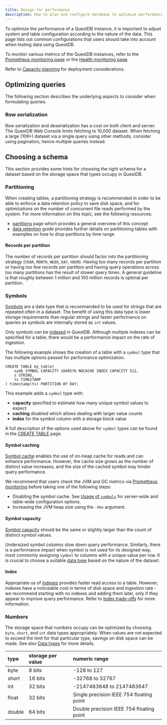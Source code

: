 ```yaml
---
title: Design for performance
description: How to plan and configure database to optimize performance.
---
```


To optimize the performance of a QuestDB instance, it is important to adjust
system and table configuration according to the nature of the data. This page
lists out common configurations that users should take into account when testing
data using QuestDB.

To monitor various metrics of the QuestDB instances, refer to the
[Prometheus monitoring page](/docs/third-party-tools/prometheus/) or the
[Health monitoring page](/docs/operations/health-monitoring/).

Refer to [Capacity planning](/docs/operations/capacity-planning/) for deployment
considerations.

## Optimizing queries

The following section describes the underlying aspects to consider when
formulating queries.

### Row serialization

Row serialization and deserialization has a cost on both client and server. The
QuestDB Web Console limits fetching to 10,000 dataset. When fetching a large
(10K+) dataset via a single query using other methods, consider using
pagination, hence multiple queries instead.

## Choosing a schema

This section provides some hints for choosing the right schema for a dataset
based on the storage space that types occupy in QuestDB.

### Partitioning

When creating tables, a partitioning strategy is recommended in order to be able
to enforce a data retention policy to save disk space, and for optimizations on
the number of concurrent file reads performed by the system. For more
information on this topic, see the following resources:

- [partitions](/docs/concept/partitions/) page which provides a general overview
  of this concept
- [data retention](/docs/operations/data-retention/) guide provides further
  details on partitioning tables with examples on how to drop partitions by time
  range

#### Records per partition

The number of records per partition should factor into the partitioning strategy
(`YEAR`, `MONTH`, `WEEK`, `DAY`, `HOUR`). Having too many records per partition or
having too few records per partition and having query operations across too many
partitions has the result of slower query times. A general guideline is that
roughly between 1 million and 100 million records is optimal per partition.

### Symbols

[Symbols](/docs/concept/symbol/) are a data type that is recommended to be used
for strings that are repeated often in a dataset. The benefit of using this data
type is lower storage requirements than regular strings and faster performance
on queries as symbols are internally stored as `int` values.

Only symbols can be [indexed](/docs/concept/indexes/) in QuestDB. Although
multiple indexes can be specified for a table, there would be a performance
impact on the rate of ingestion.

The following example shows the creation of a table with a `symbol` type that
has multiple options passed for performance optimization.

```questdb-sql
CREATE TABLE my_table(
    symb SYMBOL CAPACITY 1048576 NOCACHE INDEX CAPACITY 512,
    s STRING,
    ts TIMESTAMP
) timestamp(ts) PARTITION BY DAY;
```

This example adds a `symbol` type with:

- **capacity** specified to estimate how many unique symbol values to expect
- **caching** disabled which allows dealing with larger value counts
- **index** for the symbol column with a storage block value

A full description of the options used above for `symbol` types can be found in
the [CREATE TABLE](/docs/reference/sql/create-table/#symbol) page.

#### Symbol caching

[Symbol cache](/docs/concept/symbol/#usage-of-symbols) enables the use of on-heap
cache for reads and can enhance performance. However, the cache size grows as
the number of distinct value increases, and the size of the cached symbol may
hinder query performance.

We recommend that users check the JVM and GC metrics via
[Prometheus monitoring](/docs/third-party-tools/prometheus/) before taking one
of the following steps:

- Disabling the symbol cache. See
  [Usage of `symbols`](/docs/concept/symbol/#usage-of-symbols) for server-wide
  and table-wide configuration options.
- Increasing the JVM heap size using the `-Xmx` argument.

#### Symbol capacity

[Symbol capacity](/docs/concept/symbol/#usage-of-symbols) should be the same or
slightly larger than the count of distinct symbol values.

Undersized symbol columns slow down query performance. Similarly, there is a
performance impact when symbol is not used for its designed way, most commonly
assigning `symbol` to columns with a unique value per row. It is crucial to
choose a suitable [data type](/docs/reference/sql/datatypes/) based on the
nature of the dataset.

#### Index

Appropriate us of [indexes](/docs/concept/indexes/) provides faster read access
to a table. However, indexes have a noticeable cost in terms of disk space and
ingestion rate - we recommend starting with no indexes and adding them later,
only if they appear to improve query performance. Refer to
[Index trade-offs](/docs/concept/indexes/#trade-offs) for more information.

### Numbers

The storage space that numbers occupy can be optimized by choosing `byte`,
`short`, and `int` data types appropriately. When values are not expected to
exceed the limit for that particular type, savings on disk space can be made.
See also [Data types](/docs/reference/sql/datatypes/) for more details.

| type    | storage per value | numeric range                            |
| :------ | :---------------- | :--------------------------------------- |
| byte    | 8 bits            | -128 to 127                              |
| short   | 16 bits           | -32768 to 32767                          |
| int     | 32 bits           | -2147483648 to 2147483647                |
| float   | 32 bits           | Single precision IEEE 754 floating point |
| double  | 64 bits           | Double precision IEEE 754 floating point |

